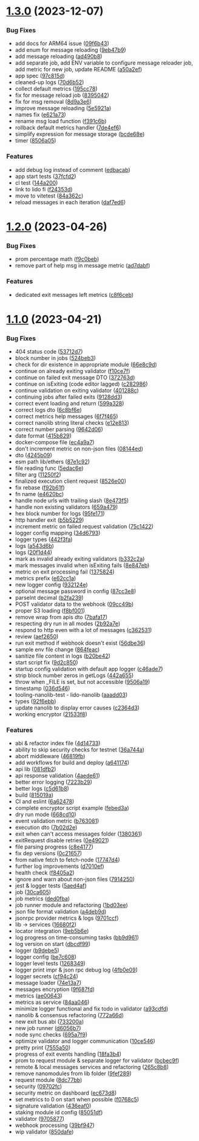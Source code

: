 # [1.3.0](https://github.com/lidofinance/validator-ejector/compare/1.2.0...1.3.0) (2023-12-07)


### Bug Fixes

* add docs for ARM64 issue ([09f6b43](https://github.com/lidofinance/validator-ejector/commit/09f6b43b252b895afd78aa8b05036646a2ba9781))
* add enum for message reloading ([9eb47b9](https://github.com/lidofinance/validator-ejector/commit/9eb47b9b02a8e8682454b01f92e07a8903ea8590))
* add message reloading ([ad490b8](https://github.com/lidofinance/validator-ejector/commit/ad490b83d66cd2bd55af04520b0787167c381a3e))
* add separate job, add ENV variable to configure message reloader job, add metric for new job, update README ([a50a2ef](https://github.com/lidofinance/validator-ejector/commit/a50a2efb95852f27aa5ec5596ddf181e3ddbc645))
* app spec ([97c815d](https://github.com/lidofinance/validator-ejector/commit/97c815d6813c2a950dcbf23032e5a3421f149588))
* cleaned-up logs ([70d6b52](https://github.com/lidofinance/validator-ejector/commit/70d6b52a1f457b16428e608d32e2380e1215c2c9))
* collect default metrics ([195cc78](https://github.com/lidofinance/validator-ejector/commit/195cc78648ffd8dfa2c2bf0ea39b15a531788c4d))
* fix for message reload job ([8395042](https://github.com/lidofinance/validator-ejector/commit/839504213a6e54f629efa6afe1004b22210fcfef))
* fix for msg removal ([8d9a3e6](https://github.com/lidofinance/validator-ejector/commit/8d9a3e667f417af1ea893dcc2117a06245e8912b))
* improve message reloading ([5e5921a](https://github.com/lidofinance/validator-ejector/commit/5e5921ac2cd0d7698d561d9e1820c1f6cffc5654))
* names fix ([e621a73](https://github.com/lidofinance/validator-ejector/commit/e621a73bc647c08ce4324f36f37b3f0a3f71a77e))
* rename msg load function ([f391c6b](https://github.com/lidofinance/validator-ejector/commit/f391c6bd3507c2b8f78fb1eee36d8ae79ae0611a))
* rollback default metrics handler ([7de4ef6](https://github.com/lidofinance/validator-ejector/commit/7de4ef6ae56770473703c814cc0a469c0eb75c2e))
* simplify expression for message storage ([bcde68e](https://github.com/lidofinance/validator-ejector/commit/bcde68e52896fd9bf087d773becd599a166847ef))
* timer ([8506a05](https://github.com/lidofinance/validator-ejector/commit/8506a052620672af2bff5334ff74552bf5cb1495))


### Features

* add debug log instead of comment ([edbacab](https://github.com/lidofinance/validator-ejector/commit/edbacab7b1564b04336ee482d72057846b42091b))
* app start tests ([37fcfd2](https://github.com/lidofinance/validator-ejector/commit/37fcfd269f83bc4e1b7b22ca6d3a170683538f07))
* cl test ([144a200](https://github.com/lidofinance/validator-ejector/commit/144a200657af08816af2368a42babe9e79432f92))
* link to lido fi ([f24353d](https://github.com/lidofinance/validator-ejector/commit/f24353d5f178242b55d212a5c483d7b570d489a6))
* move to vitetest ([84a362c](https://github.com/lidofinance/validator-ejector/commit/84a362cbb93a14000286491df7889e36ad68fe9c))
* reload messages in each iteration ([daf7ed6](https://github.com/lidofinance/validator-ejector/commit/daf7ed610451f9a8f1d543a7a20bce06b2b6552c))



# [1.2.0](https://github.com/lidofinance/validator-ejector/compare/1.1.0...1.2.0) (2023-04-26)


### Bug Fixes

* prom percentage math ([f9c0beb](https://github.com/lidofinance/validator-ejector/commit/f9c0beb99a8198ff542f980d8c69ceee29bb9a64))
* remove part of help msg in message metric ([ad7dabf](https://github.com/lidofinance/validator-ejector/commit/ad7dabfe076bc5217f9ac3672d787eaaac615bf0))


### Features

* dedicated exit messages left metrics ([c8f6ceb](https://github.com/lidofinance/validator-ejector/commit/c8f6cebbf58726f37858ddfd16f2d664b607a586))



# [1.1.0](https://github.com/lidofinance/validator-ejector/compare/ae006433a9e9432b3a948d89884bca0c0b357dbd...1.1.0) (2023-04-21)


### Bug Fixes

* 404 status code ([53712d7](https://github.com/lidofinance/validator-ejector/commit/53712d789ac21642400a291ff418311a4ec6f54f))
* block number in jobs ([524beb3](https://github.com/lidofinance/validator-ejector/commit/524beb3feaf2c9f312653edfb59d09032acbe667))
* check for dir existence in appropriate module ([66e8c9d](https://github.com/lidofinance/validator-ejector/commit/66e8c9d153c7e1b4728fd2d525d6bc20533479ed))
* continue on already exiting validator ([f10ce7f](https://github.com/lidofinance/validator-ejector/commit/f10ce7fd847949dc9169ebb8984e9a1d118a63d6))
* continue on failed exit message DTO ([372763d](https://github.com/lidofinance/validator-ejector/commit/372763db71c830a7020442a3f1942af4ce32cdc8))
* continue on isExiting (code editor lagged) ([c282986](https://github.com/lidofinance/validator-ejector/commit/c282986a54157e964373b277e944071c7f2dab17))
* continue validation on exiting validator ([401288c](https://github.com/lidofinance/validator-ejector/commit/401288cd2963ca4c0ca5830ef8df0acc8125ca27))
* continuing jobs after failed exits ([9128dd3](https://github.com/lidofinance/validator-ejector/commit/9128dd304ce4a0261e460b2f02e4b9d6b2c2dce8))
* correct event loading and return ([599a328](https://github.com/lidofinance/validator-ejector/commit/599a328aeb659a8f28f71861348ac379a58a9443))
* correct logs dto ([6c8bf6e](https://github.com/lidofinance/validator-ejector/commit/6c8bf6ed56dd84df551822fa8eaa338cc16eb1de))
* correct metrics help messages ([6f7f465](https://github.com/lidofinance/validator-ejector/commit/6f7f4653d40d2f0ddcc406047047e10e87716bde))
* correct nanolib string literal checks ([e12e813](https://github.com/lidofinance/validator-ejector/commit/e12e813ba49d52fc325707df03bf529c48009a65))
* correct number parsing ([9642d06](https://github.com/lidofinance/validator-ejector/commit/9642d06b136049a3eb59cd645f59befc0b9d0a49))
* date format ([415b829](https://github.com/lidofinance/validator-ejector/commit/415b8293627469a89aeb95d4f70322ffce9f467a))
* docker-compose file ([ec4a9a7](https://github.com/lidofinance/validator-ejector/commit/ec4a9a7c4f230b163f193092783294ebed967479))
* don't increment metric on non-json files ([08144ed](https://github.com/lidofinance/validator-ejector/commit/08144ed2d381e8b857cd74c449e536b03ce2ea9c))
* dto ([4245b09](https://github.com/lidofinance/validator-ejector/commit/4245b09ad155685ef4d78bce997f2393798f9941))
* esm path lib/ethers ([87e1c92](https://github.com/lidofinance/validator-ejector/commit/87e1c92b9d157e74975630dbb19ae6af8a55490c))
* file reading func ([5edac6e](https://github.com/lidofinance/validator-ejector/commit/5edac6eb9b19d706197a1d6a98824037c50798fc))
* filter arg ([11250f2](https://github.com/lidofinance/validator-ejector/commit/11250f20d9b20dbf439940698988a22d3354d1fc))
* finalized execution client request ([8526e00](https://github.com/lidofinance/validator-ejector/commit/8526e00f214a5902f107624e3f31af54801e8f57))
* fix rebase ([f92b61f](https://github.com/lidofinance/validator-ejector/commit/f92b61f16a5f800561099f36716743f6e06a03db))
* fn name ([e4620bc](https://github.com/lidofinance/validator-ejector/commit/e4620bc151cf8a4d1156ca0d3b706c86984aa72f))
* handle node urls with trailing slash ([8e473f5](https://github.com/lidofinance/validator-ejector/commit/8e473f57eae761eb752a1f4f244d0b36f438093d))
* handle non existing validators ([659a479](https://github.com/lidofinance/validator-ejector/commit/659a479bca2801ebf14b2ba0cca159c9b591f8aa))
* hex block number for logs ([95fe171](https://github.com/lidofinance/validator-ejector/commit/95fe171d258863ed526e3175f32bd8407e114b68))
* http handler exit ([b5b5229](https://github.com/lidofinance/validator-ejector/commit/b5b52295efef149a1550ed3403746e5fba834910))
* increment metric on failed request validation ([75c1422](https://github.com/lidofinance/validator-ejector/commit/75c142290ca2df3eb7ec185d80993312284956d5))
* logger config mapping ([34d6793](https://github.com/lidofinance/validator-ejector/commit/34d6793d57518c95f29747a7e22b8d4f3f3d8b20))
* logger types ([442f3fa](https://github.com/lidofinance/validator-ejector/commit/442f3fa46899e193decd435e12454a37b6f361e8))
* logs ([a543d6b](https://github.com/lidofinance/validator-ejector/commit/a543d6b183e03387e49bbf3cf9a0dc347834ae6f))
* logs ([20f1d44](https://github.com/lidofinance/validator-ejector/commit/20f1d44f7172380e4e7013a8032dd27e7dad45f7))
* mark as invalid already exiting validators ([b332c2a](https://github.com/lidofinance/validator-ejector/commit/b332c2abf57400ab0d377049f1ea00a1f8277772))
* mark messages invalid when isExiting fails ([8e847eb](https://github.com/lidofinance/validator-ejector/commit/8e847ebd20a803dfb9a964155dc75ccad3e69c18))
* metric on exit processing fail ([1375824](https://github.com/lidofinance/validator-ejector/commit/13758240f25d42d52f7ed83d33a7c98434d64827))
* metrics prefix ([e62cc1a](https://github.com/lidofinance/validator-ejector/commit/e62cc1a9fc1163c0ddfb0aea21cbeb495789a344))
* new logger config ([932124e](https://github.com/lidofinance/validator-ejector/commit/932124e8c99d25dc6587b9e0d75c88cd771e82e0))
* optional message password in config ([87cc3e8](https://github.com/lidofinance/validator-ejector/commit/87cc3e8218e94a3bfadd7b6142f1bf1aee5e3395))
* parseInt decimal ([b2fa239](https://github.com/lidofinance/validator-ejector/commit/b2fa23938056d937ad295d1e794adfbd79f182ab))
* POST validator data to the webhook ([09cc49b](https://github.com/lidofinance/validator-ejector/commit/09cc49b702eb5d148535ca63f78fd202f5df7d46))
* proper S3 loading ([f8bf001](https://github.com/lidofinance/validator-ejector/commit/f8bf001b97842cae1b4cdfd83e4a7f13600f364c))
* remove wrap from apis dto ([7bafa17](https://github.com/lidofinance/validator-ejector/commit/7bafa1784d83e927f473fc8b8c50ed5dccf91e7a))
* respecting dry run in all modes ([2b92a7e](https://github.com/lidofinance/validator-ejector/commit/2b92a7ef472cd3b5a87ff5e6e26d823a5303e07d))
* respond to http even with a lot of messages ([c362531](https://github.com/lidofinance/validator-ejector/commit/c36253105b77420d92811e8dc895370c41984c66))
* review ([aef2650](https://github.com/lidofinance/validator-ejector/commit/aef2650db8ec7ac3a9d4b256d8b3dae1c7d43a43))
* run exit method if webhook doesn't exist ([56dbe36](https://github.com/lidofinance/validator-ejector/commit/56dbe36d9ea7a63eaa18252809fd0d5ccdefb3ea))
* sample env file change ([864feac](https://github.com/lidofinance/validator-ejector/commit/864feac2ee496396d50b1f4e06f61b80268154c2))
* sanitize file content in logs ([b20be42](https://github.com/lidofinance/validator-ejector/commit/b20be4206e979996c98f20b1b4ab4ccee0c634c4))
* start script fix ([9d2c850](https://github.com/lidofinance/validator-ejector/commit/9d2c8500a11155ce022e66877d94812df9b77b7a))
* startup config validation with default app logger ([c46ade7](https://github.com/lidofinance/validator-ejector/commit/c46ade73f889c8f7b0e966510f9abcd40e74ca4f))
* strip block number zeros in getLogs ([442a655](https://github.com/lidofinance/validator-ejector/commit/442a655a2de0e64509ba4f5164629d81ba2312d4))
* throw when _FILE is set, but not accessible ([9506a19](https://github.com/lidofinance/validator-ejector/commit/9506a19be9e2aa0f3cc75c7b8ab4dc6ccd4701f7))
* timestamp ([036d546](https://github.com/lidofinance/validator-ejector/commit/036d546251e9ae9748fde563c0054a4a4b21a8c1))
* tooling-nanolib-test - lido-nanolib ([aaadd03](https://github.com/lidofinance/validator-ejector/commit/aaadd03a79faf620b6729178abb0610af22bbe77))
* types ([92f6ebb](https://github.com/lidofinance/validator-ejector/commit/92f6ebba708838321b5a3ddf94b9f6d62beb9269))
* update nanolib to display error causes ([c2364d3](https://github.com/lidofinance/validator-ejector/commit/c2364d363c2a64de00108f5294b351b159c36af4))
* working encryptor ([21533f8](https://github.com/lidofinance/validator-ejector/commit/21533f8c62cf1c0bf4233d03a48b28de5d689dae))


### Features

* abi & refactor index file ([4d14733](https://github.com/lidofinance/validator-ejector/commit/4d14733d589228660d33889f5bcd2473535c521c))
* ability to skip security checks for testnet ([36a744a](https://github.com/lidofinance/validator-ejector/commit/36a744abb7019f6e89f8d246d61eb8d080f99b28))
* abort middleware ([46819fb](https://github.com/lidofinance/validator-ejector/commit/46819fbba9a4c99ae68b16d7275d33016a124e1b))
* add workflows for build and deploy ([a641174](https://github.com/lidofinance/validator-ejector/commit/a641174630cb57e287a8c7709d708381bf0d27c6))
* api lib ([081dfb2](https://github.com/lidofinance/validator-ejector/commit/081dfb2f0e94f0411431142270685434297308cc))
* api response validation ([4aede61](https://github.com/lidofinance/validator-ejector/commit/4aede611532568f230f76bf6ddbc1a5fff7fcc49))
* better error logging ([7223b29](https://github.com/lidofinance/validator-ejector/commit/7223b29485b908d4c1e44b70e26716b3a85db56b))
* better logs ([c5d61b8](https://github.com/lidofinance/validator-ejector/commit/c5d61b80d2d7763821c7e4f964705983c72114ce))
* build ([815019a](https://github.com/lidofinance/validator-ejector/commit/815019a73b8b65794ddb08e5528b848d36532997))
* CI and eslint ([6a62478](https://github.com/lidofinance/validator-ejector/commit/6a624781d2085e13341440d8a5a8942307a4a105))
* complete encryptor script example ([febed3a](https://github.com/lidofinance/validator-ejector/commit/febed3a738be1fe752243b950a0fb9332f46a956))
* dry run mode ([668cd10](https://github.com/lidofinance/validator-ejector/commit/668cd1063ef0be1acfdf84cf797596b0fea33298))
* event validation metric ([b763081](https://github.com/lidofinance/validator-ejector/commit/b763081187d53f30ae1a00310057a375a419171b))
* execution dto ([7b02d2e](https://github.com/lidofinance/validator-ejector/commit/7b02d2e4bd0d4c401b8e767ff11a8be24816fc44))
* exit when can't access messages folder ([1380361](https://github.com/lidofinance/validator-ejector/commit/1380361b6374203556c52b6a7bb4095616a2aaf7))
* exitRequest disable retries ([0e49021](https://github.com/lidofinance/validator-ejector/commit/0e490214459c22315189a8110be63c40394b52d2))
* file parsing progress ([c8e4177](https://github.com/lidofinance/validator-ejector/commit/c8e41779a962621b0b57d744d2cda05f17422b69))
* fix dep versions ([0c21657](https://github.com/lidofinance/validator-ejector/commit/0c2165716e2b69f03ac4ee2f12ad8f48ca8f484e))
* from native fetch to fetch-node ([17747d4](https://github.com/lidofinance/validator-ejector/commit/17747d4811a2f7430ab0bfdb8cf51adac2da0cc3))
* further log improvements ([d7010ef](https://github.com/lidofinance/validator-ejector/commit/d7010ef6acefbcdbd457f41283d50d4a03a133a3))
* health check ([f8405a2](https://github.com/lidofinance/validator-ejector/commit/f8405a2aebe3cab61b7b95217007f01ad0f8cdce))
* ignore and warn about non-json files ([7914250](https://github.com/lidofinance/validator-ejector/commit/791425002f9c7743a0f70816f7535d50a672647c))
* jest & logger tests ([5aed4af](https://github.com/lidofinance/validator-ejector/commit/5aed4af13666d7bd56366c00f48d09b8e6a6cb3b))
* job ([30ca605](https://github.com/lidofinance/validator-ejector/commit/30ca605a40541a868ae2e262e3861b219dea25ad))
* job metrics ([ded0fba](https://github.com/lidofinance/validator-ejector/commit/ded0fba1e7f50a10159a7bdb98bbe7d6ec0f801b))
* job runner module and refactoring ([1bd03ee](https://github.com/lidofinance/validator-ejector/commit/1bd03eec0a4b49abb0ae34cac5121850186528d1))
* json file format validation ([a4deb9d](https://github.com/lidofinance/validator-ejector/commit/a4deb9d4c307b6e2a54dfc2d4bb3b1c69ce84af3))
* jsonrpc provider metrics & logs ([9701ccf](https://github.com/lidofinance/validator-ejector/commit/9701ccf4086105257ad4df46f51602472fae53d7))
* lib -> services ([16680f2](https://github.com/lidofinance/validator-ejector/commit/16680f295614b7af9f24f9d460aa3feecffe73d0))
* locator integration ([9eb5b6e](https://github.com/lidofinance/validator-ejector/commit/9eb5b6e531ffde089a5b7fbd838a6fef773a6635))
* log progress on time-consuming tasks ([bb9d961](https://github.com/lidofinance/validator-ejector/commit/bb9d96103edfb4f8a3f2d2f777e4d728874501b5))
* log version on start ([dbcdf99](https://github.com/lidofinance/validator-ejector/commit/dbcdf99e54116ccc8924deec9e7b2e5c20f42811))
* logger ([b9debe5](https://github.com/lidofinance/validator-ejector/commit/b9debe58e47be9486586172cb95bb02a0fb6ea93))
* logger config ([be7c608](https://github.com/lidofinance/validator-ejector/commit/be7c608c4cfbc5ac61fa8d2cebb5dfe8ec7b35c4))
* logger level tests ([1268349](https://github.com/lidofinance/validator-ejector/commit/1268349f2c5559571deae9731509ef0b79e3fc50))
* logger print impr & json rpc debug log ([4fb0e09](https://github.com/lidofinance/validator-ejector/commit/4fb0e09d0394b13d9bb925ff9378a41969382b78))
* logger secrets ([cf94c24](https://github.com/lidofinance/validator-ejector/commit/cf94c248ff87f47bf0fcd9b4b8d5d1d8a04c7749))
* message loader ([74e13a7](https://github.com/lidofinance/validator-ejector/commit/74e13a7b9f33ceb1075a36c10b60a4f4eca99cc6))
* messages encryption ([9f687fd](https://github.com/lidofinance/validator-ejector/commit/9f687fd06e58697aba07cdd77c362976a5d02cd9))
* metrics ([ae00643](https://github.com/lidofinance/validator-ejector/commit/ae006433a9e9432b3a948d89884bca0c0b357dbd))
* metrics as service ([84aa046](https://github.com/lidofinance/validator-ejector/commit/84aa046f08631028a65cc599dfd2d49628bbccf0))
* minimize logger functional and fix todo in validator ([a93cdfd](https://github.com/lidofinance/validator-ejector/commit/a93cdfd880d1db2210e17c014d697cd31b378bd3))
* nanolib & consensus refactoring ([772a66d](https://github.com/lidofinance/validator-ejector/commit/772a66dee98fa0b5048be5ba41b6698733c3f668))
* new exit bus abi ([733200a](https://github.com/lidofinance/validator-ejector/commit/733200a17889c36f2d6fa04edfbfd3341729c6ee))
* new job runner ([d6056b7](https://github.com/lidofinance/validator-ejector/commit/d6056b7c38d5cbcd408d77aa7d9b27a8b679f99e))
* node sync checks ([695a7f9](https://github.com/lidofinance/validator-ejector/commit/695a7f9f8643d3cce2c69e573e0b72ae59e36981))
* optimize validator and logger communication ([10ce546](https://github.com/lidofinance/validator-ejector/commit/10ce54686fec089861df2d879f95f79ce9d72ef9))
* pretty print ([7555a50](https://github.com/lidofinance/validator-ejector/commit/7555a50cfab1d3a0070cdf57f930563a614c2b54))
* progress of exit events handling ([18fa3b4](https://github.com/lidofinance/validator-ejector/commit/18fa3b4c2983dfcc01dd2189d2637866f8bea35a))
* prom to request module & separate logger for validator ([bcbec9f](https://github.com/lidofinance/validator-ejector/commit/bcbec9f007f6516cb91ceade992f3ecb01559f6c))
* remote & local messages services and refactoring ([265c8b8](https://github.com/lidofinance/validator-ejector/commit/265c8b82ffd3d28a098c97163ddb7340fa980855))
* remove nanomodules from lib folder ([9fef289](https://github.com/lidofinance/validator-ejector/commit/9fef2899d6abda4469dfe5afc720b09aadbc2322))
* request module ([8dc77bb](https://github.com/lidofinance/validator-ejector/commit/8dc77bb5dd7d26bb478cfbe05b700599f4544d07))
* security ([09702fc](https://github.com/lidofinance/validator-ejector/commit/09702fcdd1d389c6ddf5c4ee2b39dde8b9c925f6))
* security metric on dashboard ([ec673d8](https://github.com/lidofinance/validator-ejector/commit/ec673d8448e71c5acfea097c682df60aa04c8e24))
* set metrics to 0 on start when possible ([f0768c5](https://github.com/lidofinance/validator-ejector/commit/f0768c56b9ce7c4a2842bccbc0c7dc679bacd083))
* signature validation ([436eaf0](https://github.com/lidofinance/validator-ejector/commit/436eaf0f6cf7adc08740e14c75ab69b5dd560bd8))
* staking module id config ([85051df](https://github.com/lidofinance/validator-ejector/commit/85051dfc1a0a65f8d46083996289b9f3c82f6a73))
* validator ([9705877](https://github.com/lidofinance/validator-ejector/commit/970587732c4b32049a1f793af509f0f9d6f589ea))
* webhook processing ([39bf947](https://github.com/lidofinance/validator-ejector/commit/39bf947815f563571e7b506d62edc85a40a4ae71))
* wip validator ([850dafe](https://github.com/lidofinance/validator-ejector/commit/850dafeb37c80c9e396441e77aa777e9d9931e8b))



